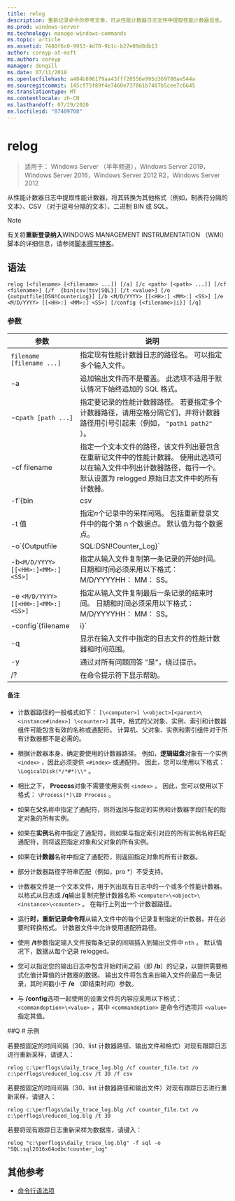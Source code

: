 ```yaml
---
title: relog
description: 重新记录命令的参考文章，可从性能计数器日志文件中提取性能计数器信息。
ms.prod: windows-server
ms.technology: manage-windows-commands
ms.topic: article
ms.assetid: 7480f6c0-9953-4d70-9b1c-b27e09d8db13
author: coreyp-at-msft
ms.author: coreyp
manager: dongill
ms.date: 07/11/2018
ms.openlocfilehash: a404b896179aa43fff28556e995d369780ae544a
ms.sourcegitcommit: 145cf75f89f4e7460e737861b7407b5cee7c6645
ms.translationtype: MT
ms.contentlocale: zh-CN
ms.lasthandoff: 07/29/2020
ms.locfileid: "87409708"
---
```

# <a name="relog"></a>relog

> 适用于： Windows Server （半年频道），Windows Server 2019，Windows Server 2016，Windows Server 2012 R2，Windows Server 2012

从性能计数器日志中提取性能计数器，将其转换为其他格式（例如，制表符分隔的文本）、CSV （对于逗号分隔的文本）、二进制 BIN 或 SQL。

>[!NOTE]
>有关将**重新登录纳入**WINDOWS MANAGEMENT INSTRUMENTATION （WMI）脚本的详细信息，请参阅[脚本撰写博客](https://devblogs.microsoft.com/scripting/)。

## <a name="syntax"></a>语法

```
relog [<filename> [<filename> ...]] [/a] [/c <path> [<path> ...]] [/cf <filename>] [/f  {bin|csv|tsv|SQL}] [/t <value>] [/o {outputfile|DSN!CounterLog}] [/b <M/D/YYYY> [[<HH>:] <MM>:] <SS>] [/e <M/D/YYYY> [[<HH>:] <MM>:] <SS>] [/config {<filename>|i}] [/q]
```

### <a name="parameters"></a>参数

| 参数 | 说明 |
|--|--|
| `filename [filename ...]` | 指定现有性能计数器日志的路径名。 可以指定多个输入文件。 |
| -a | 追加输出文件而不是覆盖。 此选项不适用于默认情况下始终追加的 SQL 格式。 |
| -c`path [path ...]` | 指定要记录的性能计数器路径。 若要指定多个计数器路径，请用空格分隔它们，并将计数器路径用引号引起来（例如， `"path1 path2"` ）。 |
| -cf filename | 指定一个文本文件的路径，该文件列出要包含在重新记文件中的性能计数器。 使用此选项可以在输入文件中列出计数器路径，每行一个。 默认设置为 relogged 原始日志文件中的所有计数器。 |
| -f`{bin | csv | tsv | SQL}` | 指定输出文件格式的路径名。 默认格式为**bin**。 对于 SQL 数据库，输出文件指定 `DSN!CounterLog` 。 您可以使用 ODBC 管理器配置 DSN （数据库系统名称）来指定数据库位置。 |
| -t 值 | 指定*n*个记录中的采样间隔。 包括重新登录文件中的每个第 n 个数据点。 默认值为每个数据点。 |
| -o`{Outputfile | SQL:DSN!Counter_Log}` | 指定输出文件或将写入计数器的 SQL 数据库的路径名。 <P>**注意：** 对于64位和32位版本的 relog.exe，必须在 ODBC 数据源中定义 DSN （分别为64位和32位）。 使用 "SQL Server" ODBC 驱动程序定义 DSN。 |
| -b`<M/D/YYYY> [[<HH>:]<MM>:]<SS>]` | 指定从输入文件复制第一条记录的开始时间。 日期和时间必须采用以下格式： M/D/YYYYHH： MM： SS。 |
| -e `<M/D/YYYY> [[<HH>:]<MM>:]<SS>]` | 指定从输入文件复制最后一条记录的结束时间。 日期和时间必须采用以下格式： M/D/YYYYHH： MM： SS。 |
| -config`{filename | i}` | 指定包含命令行参数的设置文件的路径名。 如果使用的是配置文件，则可以使用 **-i**作为占位符，获取可放置在命令行上的输入文件的列表。 如果使用的是命令行，请不要使用 **-i**。 你还可以使用通配符，例如 `*.blg` 一次指定多个输入文件名。 |
| -q | 显示在输入文件中指定的日志文件的性能计数器和时间范围。 |
| -y | 通过对所有问题回答 "是"，绕过提示。 |
| /? | 在命令提示符下显示帮助。 |

#### <a name="remarks"></a>备注

- 计数器路径的一般格式如下： `[\<computer>] \<object>[<parent>\<instance#index>] \<counter>]` 其中，格式的父对象、实例、索引和计数器组件可能包含有效的名称或通配符。 计算机、父对象、实例和索引组件对于所有计数器都不是必需的。

- 根据计数器本身，确定要使用的计数器路径。 例如，**逻辑磁盘**对象有一个实例 `<index>` ，因此必须提供 `<#index>` 或通配符。 因此，您可以使用以下格式： `\LogicalDisk(*/*#*)\\*` 。

- 相比之下， **Process**对象不需要使用实例 `<index>` 。 因此，您可以使用以下格式： `\Process(*)\ID Process` 。

- 如果在**父**名称中指定了通配符，则将返回与指定的实例和计数器字段匹配的指定对象的所有实例。

- 如果在**实例**名称中指定了通配符，则如果与指定索引对应的所有实例名称匹配通配符，则将返回指定对象和父对象的所有实例。

- 如果在**计数器**名称中指定了通配符，则返回指定对象的所有计数器。

- 部分计数器路径字符串匹配（例如，pro *）不受支持。

- 计数器文件是一个文本文件，用于列出现有日志中的一个或多个性能计数器。 以格式从日志或 **/q**输出复制完整计数器名称 `<computer>\<object>\<instance>\<counter>` 。 在每行上列出一个计数器路径。

- 运行**时，重新记录命令将**从输入文件中的每个记录复制指定的计数器，并在必要时转换格式。 计数器文件中允许使用通配符路径。

- 使用 **/t**参数指定输入文件按每条记录的间隔插入到输出文件中 `nth` 。 默认情况下，数据从每个记录 relogged。

- 您可以指定您的输出日志中包含开始时间之前（即 **/b**）的记录，以提供需要格式化值计算值的计数器的数据。 输出文件将包含来自输入文件的最后一条记录，其时间戳小于 **/e** （即结束时间）参数。

- 与 **/config**选项一起使用的设置文件的内容应采用以下格式： `<commandoption>\<value>` ，其中 `<commandoption>` 是命令行选项并 `<value>` 指定其值。

##<a name="q-examples"></a>Q # 示例

若要按固定的时间间隔（30、list 计数器路径、输出文件和格式）对现有跟踪日志进行重新采样，请键入：

```
relog c:\perflogs\daily_trace_log.blg /cf counter_file.txt /o c:\perflogs\reduced_log.csv /t 30 /f csv
```

若要按固定的时间间隔（30、list 计数器路径和输出文件）对现有跟踪日志进行重新采样，请键入：

```
relog c:\perflogs\daily_trace_log.blg /cf counter_file.txt /o c:\perflogs\reduced_log.blg /t 30
```

若要将现有跟踪日志重新采样为数据库，请键入：

```
relog "c:\perflogs\daily_trace_log.blg" -f sql -o "SQL:sql2016x64odbc!counter_log"
```

## <a name="additional-references"></a>其他参考

- [命令行语法项](command-line-syntax-key.md)
